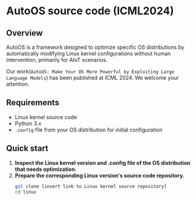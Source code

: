 # AutoOS source code (ICML2024)

## Overview
AutoOS is a framework designed to optimize specific OS distributions by automatically modifying Linux kernel configurations without human intervention, primarily for AIoT scenarios.

Our work(`AutoOS: Make Your OS More Powerful by Exploiting Large Language Models`) has been published at ICML 2024. We welcome your attention.

## Requirements
- Linux kernel source code 
- Python 3.x
- `.config` file from your OS distribution for initial configuration

## Quick start

1. **Inspect the Linux kernel version and .config file of the OS distribution that needs optimization.**
2. **Prepare the corresponding Linux version's source code repository.**
   ```bash
   git clone [insert link to Linux kernel source repository]
   cd linux
